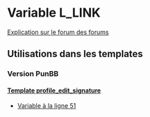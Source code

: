 # Variable L_LINK
[Explication sur le forum des forums](http://forum.forumactif.com/t294113-listing-des-variables#L_LINK)

## Utilisations dans les templates

### Version PunBB

#### [Template profile_edit_signature](punbb/profile_edit_signature.md)
* [Variable à la ligne 51](../punbb/profile_edit_signature.tpl#L51)